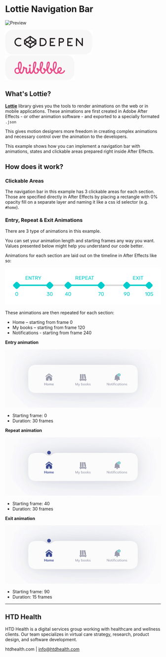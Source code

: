 # Lottie Navigation Bar

![Preview](readme/preview.gif)

[![CodePen](readme/codepen.svg)](https://codepen.io/htdhealth/pen/LYxvdvm)
[![Dribbble](readme/dribbble.svg)](https://dribbble.com/HTD)

## What's Lottie?

[**Lottie**](https://github.com/airbnb/lottie-web) library gives you the tools to render animations on the web or in mobile applications. These animations are first created in Adobe After Effects - or other animation software - and exported to a specially formated `.json`

This gives motion designers more freedom in creating complex animations and necessary control over the animation to the developers.

This example shows how you can implement a navigation bar with animations, states and clickable areas prepared right inside After Effects.

## How does it work?

### Clickable Areas
The navigation bar in this example has 3 clickable areas for each section. Those are specified directly in After Effects by placing a rectangle with 0% opacity fill on a separate layer and naming it like a css id selector (e.g. `#home`).

### Entry, Repeat & Exit Animations
There are 3 type of animations in this example.

You can set your animation length and starting frames any way you want. Values presented below might help you understand our code better.

Animations for each section are laid out on the timeline in After Effects like so:

![Animations](readme/animation.svg)

These animations are then repeated for each section:
- Home – starting from frame 0
- My books – starting from frame 120
- Notifications - starting from frame 240

**Entry animation**

![Entry](readme/entry.gif)

- Starting frame: 0
- Duration: 30 frames

**Repeat animation**

![Repeat](readme/repeat.gif)

- Starting frame: 40
- Duration: 30 frames

**Exit animation**

![Exit](readme/exit.gif)

- Starting frame: 90
- Duration: 15 frames

---
## HTD Health
HTD Health is a digital services group working with healthcare and wellness clients. Our team specializes in virtual care strategy, research, product design, and software development.

htdhealth.com | info@htdhealth.com